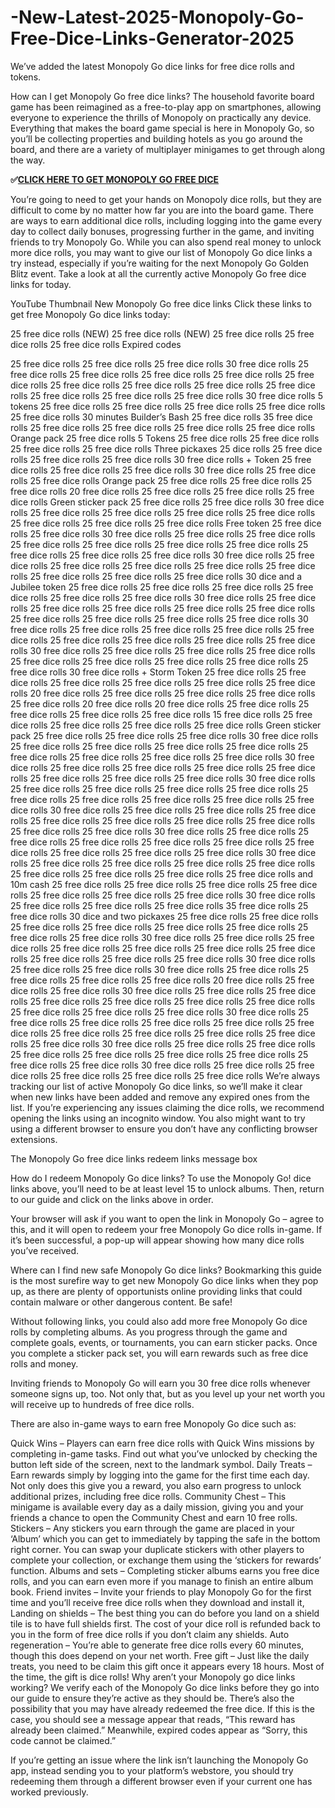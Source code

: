 # -New-Latest-2025-Monopoly-Go-Free-Dice-Links-Generator-2025

We’ve added the latest Monopoly Go dice links for free dice rolls and tokens.

How can I get Monopoly Go free dice links? The household favorite board game has been reimagined as a free-to-play app on smartphones, allowing everyone to experience the thrills of Monopoly on practically any device. Everything that makes the board game special is here in Monopoly Go, so you’ll be collecting properties and building hotels as you go around the board, and there are a variety of multiplayer minigames to get through along the way.

**✅[CLICK HERE TO GET MONOPOLY GO FREE DICE](https://dealhubx.org/monopoly/)**


You’re going to need to get your hands on Monopoly dice rolls, but they are difficult to come by no matter how far you are into the board game. There are ways to earn additional dice rolls, including logging into the game every day to collect daily bonuses, progressing further in the game, and inviting friends to try Monopoly Go. While you can also spend real money to unlock more dice rolls, you may want to give our list of Monopoly Go dice links a try instead, especially if you’re waiting for the next Monopoly Go Golden Blitz event. Take a look at all the currently active Monopoly Go free dice links for today.


YouTube Thumbnail
New Monopoly Go free dice links
Click these links to get free Monopoly Go dice links today:

25 free dice rolls (NEW)
25 free dice rolls (NEW)
25 free dice rolls
25 free dice rolls
25 free dice rolls
Expired codes

25 free dice rolls
25 free dice rolls
25 free dice rolls
30 free dice rolls
25 free dice rolls
25 free dice rolls
25 free dice rolls
25 free dice rolls
25 free dice rolls
25 free dice rolls
25 free dice rolls
25 free dice rolls
25 free dice rolls
25 free dice rolls
25 free dice rolls
25 free dice rolls
30 free dice rolls
5 tokens
25 free dice rolls
25 free dice rolls
25 free dice rolls
25 free dice rolls
25 free dice rolls
30 minutes Builder’s Bash
25 free dice rolls
35 free dice rolls
25 free dice rolls
25 free dice rolls
25 free dice rolls
25 free dice rolls
Orange pack
25 free dice rolls
5 Tokens
25 free dice rolls
25 free dice rolls
25 free dice rolls
25 free dice rolls
Three pickaxes
25 dice rolls
25 free dice rolls
25 free dice rolls
25 free dice rolls
30 free dice rolls + Token
25 free dice rolls
25 free dice rolls
25 free dice rolls
30 free dice rolls
25 free dice rolls
25 free dice rolls
Orange pack
25 free dice rolls
25 free dice rolls
25 free dice rolls
20 free dice rolls
25 free dice rolls
25 free dice rolls
25 free dice rolls
Green sticker pack
25 free dice rolls
25 free dice rolls
30 free dice rolls
25 free dice rolls
25 free dice rolls
25 free dice rolls
25 free dice rolls
25 free dice rolls
25 free dice rolls
25 free dice rolls
Free token
25 free dice rolls
25 free dice rolls
30 free dice rolls
25 free dice rolls
25 free dice rolls
25 free dice rolls
25 free dice rolls
25 free dice rolls
25 free dice rolls
25 free dice rolls
25 free dice rolls
25 free dice rolls
30 free dice rolls
25 free dice rolls
25 free dice rolls
25 free dice rolls
25 free dice rolls
25 free dice rolls
25 free dice rolls
25 free dice rolls
25 free dice rolls
30 dice and a Jubilee token
25 free dice rolls
25 free dice rolls
25 free dice rolls
25 free dice rolls
25 free dice rolls
25 free dice rolls
30 free dice rolls
25 free dice rolls
25 free dice rolls
25 free dice rolls
25 free dice rolls
25 free dice rolls
25 free dice rolls
25 free dice rolls
25 free dice rolls
25 free dice rolls
30 free dice rolls
25 free dice rolls
25 free dice rolls
25 free dice rolls
25 free dice rolls
25 free dice rolls
25 free dice rolls
25 free dice rolls
25 free dice rolls
30 free dice rolls
25 free dice rolls
25 free dice rolls
25 free dice rolls
25 free dice rolls
25 free dice rolls
25 free dice rolls
25 free dice rolls
25 free dice rolls
30 free dice rolls + Storm Token
25 free dice rolls
25 free dice rolls
25 free dice rolls
25 free dice rolls
25 free dice rolls
25 free dice rolls
20 free dice rolls
25 free dice rolls
25 free dice rolls
25 free dice rolls
25 free dice rolls
20 free dice rolls
20 free dice rolls
25 free dice rolls
25 free dice rolls
25 free dice rolls
25 free dice rolls
15 free dice rolls
25 free dice rolls
25 free dice rolls
25 free dice rolls
25 free dice rolls
Green sticker pack
25 free dice rolls
25 free dice rolls
25 free dice rolls
30 free dice rolls
25 free dice rolls
25 free dice rolls
25 free dice rolls
25 free dice rolls
25 free dice rolls
25 free dice rolls
25 free dice rolls
25 free dice rolls
30 free dice rolls
25 free dice rolls
25 free dice rolls
25 free dice rolls
25 free dice rolls
25 free dice rolls
25 free dice rolls 
25 free dice rolls
30 free dice rolls
25 free dice rolls
25 free dice rolls
25 free dice rolls
25 free dice rolls
25 free dice rolls
25 free dice rolls
25 free dice rolls
25 free dice rolls
25 free dice rolls
30 free dice rolls
25 free dice rolls
25 free dice rolls
25 free dice rolls
25 free dice rolls
25 free dice rolls
25 free dice rolls
25 free dice rolls
25 free dice rolls
25 free dice rolls
30 free dice rolls
25 free dice rolls
25 free dice rolls
25 free dice rolls
25 free dice rolls
25 free dice rolls
25 free dice rolls
25 free dice rolls
25 free dice rolls
25 free dice rolls
30 free dice rolls
25 free dice rolls
25 free dice rolls
25 free dice rolls
25 free dice rolls
25 free dice rolls
25 free dice rolls
25 free dice rolls 
25 free dice rolls and 10m cash
25 free dice rolls
25 free dice rolls
25 free dice rolls
25 free dice rolls
25 free dice rolls
25 free dice rolls
25 free dice rolls
30 free dice rolls
25 free dice rolls
25 free dice rolls
25 free dice rolls
35 free dice rolls
25 free dice rolls
30 dice and two pickaxes
25 free dice rolls
25 free dice rolls
25 free dice rolls
25 free dice rolls
25 free dice rolls
25 free dice rolls
25 free dice rolls
25 free dice rolls
30 free dice rolls
25 free dice rolls
25 free dice rolls
25 free dice rolls
25 free dice rolls
25 free dice rolls
25 free dice rolls 
25 free dice rolls
25 free dice rolls
25 free dice rolls
30 free dice rolls
25 free dice rolls
25 free dice rolls
30 free dice rolls
25 free dice rolls
25 free dice rolls
25 free dice rolls
25 free dice rolls
20 free dice rolls
25 free dice rolls
25 free dice rolls
30 free dice rolls
25 free dice rolls
25 free dice rolls
25 free dice rolls
25 free dice rolls
25 free dice rolls
25 free dice rolls
25 free dice rolls
25 free dice rolls
25 free dice rolls
30 free dice rolls
25 free dice rolls
25 free dice rolls
25 free dice rolls
25 free dice rolls
25 free dice rolls
25 free dice rolls
25 free dice rolls
25 free dice rolls
25 free dice rolls
25 free dice rolls
30 free dice rolls
25 free dice rolls
25 free dice rolls
25 free dice rolls
25 free dice rolls
25 free dice rolls
25 free dice rolls
25 free dice rolls
25 free dice rolls
30 free dice rolls
25 free dice rolls
25 free dice rolls
25 free dice rolls
25 free dice rolls
25 free dice rolls
We’re always tracking our list of active Monopoly Go dice links, so we’ll make it clear when new links have been added and remove any expired ones from the list. If you’re experiencing any issues claiming the dice rolls, we recommend opening the links using an incognito window. You also might want to try using a different browser to ensure you don’t have any conflicting browser extensions.

The Monopoly Go free dice links redeem links message box


How do I redeem Monopoly Go dice links?
To use the Monopoly Go! dice links above, you’ll need to be at least level 15 to unlock albums. Then, return to our guide and click on the links above in order.

Your browser will ask if you want to open the link in Monopoly Go – agree to this, and it will open to redeem your free Monopoly Go dice rolls in-game. If it’s been successful, a pop-up will appear showing how many dice rolls you’ve received.

Where can I find new safe Monopoly Go dice links?
Bookmarking this guide is the most surefire way to get new Monopoly Go dice links when they pop up, as there are plenty of opportunists online providing links that could contain malware or other dangerous content. Be safe!

Without following links, you could also add more free Monopoly Go dice rolls by completing albums. As you progress through the game and complete goals, events, or tournaments, you can earn sticker packs. Once you complete a sticker pack set, you will earn rewards such as free dice rolls and money.


Inviting friends to Monopoly Go will earn you 30 free dice rolls whenever someone signs up, too. Not only that, but as you level up your net worth you will receive up to hundreds of free dice rolls.

There are also in-game ways to earn free Monopoly Go dice such as:

Quick Wins – Players can earn free dice rolls with Quick Wins missions by completing in-game tasks. Find out what you’ve unlocked by checking the button left side of the screen, next to the landmark symbol.
Daily Treats – Earn rewards simply by logging into the game for the first time each day. Not only does this give you a reward, you also earn progress to unlock additional prizes, including free dice rolls.
Community Chest – This minigame is available every day as a daily mission, giving you and your friends a chance to open the Community Chest and earn 10 free rolls.
Stickers – Any stickers you earn through the game are placed in your ‘Album’ which you can get to immediately by tapping the safe in the bottom right corner. You can swap your duplicate stickers with other players to complete your collection, or exchange them using the ‘stickers for rewards’ function.
Albums and sets – Completing sticker albums earns you free dice rolls, and you can earn even more if you manage to finish an entire album book.
Friend invites – Invite your friends to play Monopoly Go for the first time and you’ll receive free dice rolls when they download and install it,
Landing on shields – The best thing you can do before you land on a shield tile is to have full shields first. The cost of your dice roll is refunded back to you in the form of free dice rolls if you don’t claim any shields.
Auto regeneration – You’re able to generate free dice rolls every 60 minutes, though this does depend on your net worth.
Free gift – Just like the daily treats, you need to be claim this gift once it appears every 18 hours. Most of the time, the gift is dice rolls!
Why aren’t your Monopoly go dice links working?
We verify each of the Monopoly Go dice links before they go into our guide to ensure they’re active as they should be. There’s also the possibility that you may have already redeemed the free dice. If this is the case, you should see a message appear that reads, “This reward has already been claimed.” Meanwhile, expired codes appear as “Sorry, this code cannot be claimed.”

If you’re getting an issue where the link isn’t launching the Monopoly Go app, instead sending you to your platform’s webstore, you should try redeeming them through a different browser even if your current one has worked previously.
